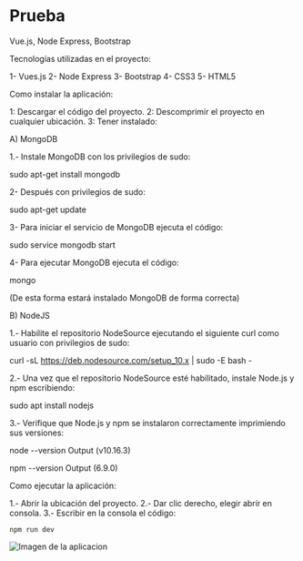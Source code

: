 # Prueba
Vue.js, Node Express, Bootstrap

Tecnologías utilizadas en el proyecto:

1- Vues.js
2- Node Express
3- Bootstrap
4- CSS3
5- HTML5

Como instalar la aplicación:

1: Descargar el código del proyecto.
2: Descomprimir el proyecto en cualquier ubicación.
3: Tener instalado:

A) MongoDB

1.- Instale MongoDB con los privilegios de sudo:

sudo apt-get install mongodb

2- Después con privilegios de sudo:

sudo apt-get update

3- Para iniciar el servicio de MongoDB ejecuta el código:

sudo service mongodb start

4- Para ejecutar MongoDB ejecuta el código:

mongo


(De esta forma estará instalado MongoDB de forma correcta)

B) NodeJS

1.- Habilite el repositorio NodeSource ejecutando el siguiente curl como usuario con privilegios de sudo:

curl -sL https://deb.nodesource.com/setup_10.x | sudo -E bash -

2.- Una vez que el repositorio NodeSource esté habilitado, instale Node.js y npm escribiendo:

sudo apt install nodejs

3.- Verifique que Node.js y npm se instalaron correctamente imprimiendo sus versiones:

node --version 
Output (v10.16.3)

npm --version 
Output (6.9.0)

Como ejecutar la aplicación:

1.- Abrir la ubicación del proyecto.
2.- Dar clic derecho, elegir abrír en consola.
3.- Escribir en la consola el código:

    npm run dev
    
![Imagen de la aplicacion](https://i.imgur.com/LYc6U0n.png)
 
